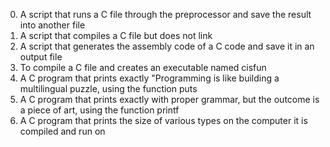0. A script that runs a C file through the preprocessor and save the result into another file
1. A script that compiles a C file but does not link
2. A script that generates the assembly code of a C code and save it in an output file
3. To compile a C file and creates an executable named cisfun
4. A C program that prints exactly "Programming is like building a multilingual puzzle, using the function puts
5. A C program that prints exactly with proper grammar, but the outcome is a piece of art, using the function printf
6. A C program that prints the size of various types on the computer it is compiled and run on 
